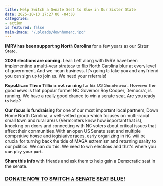 ```yaml
---
title: Help Switch a Senate Seat to Blue in Our Sister State
date: 2025-10-13 17:27:00 -04:00
categories:
- action
is featured: false
main-image: "/uploads/downhomenc.jpg"
---
```


**IMRV has been supporting North Carolina** for a few years as our Sister State. 

**2026 elections are coming.** Lean Left along with IMRV have been implementing a multi-year strategy to flip North Carolina blue at every level of government. And we mean business. It's going to take you and any friend you can sign up to join us. We need your referrals!

**Republican Thom Tillis is not running** for his US Senate seat.  However the good news is that popular former NC Governor Roy Cooper, Democrat, is running. We have a really good chance to win a senate seat. Are you ready to help?

**Our focus is fundraising** for one of our most important local partners, Down Home North Carolina, a well-vetted group which focuses on multi-racial small town and rural areas (Vermonters know how important that is), knocking on doors and connecting with NC voters about critical issues that affect their communities. With an open US Senate seat and multiple competitive house and legislative races, early organizing in NC will be crucial for turning back the tide of MAGA extremism and returning sanity to our politics.  We can do this. We need to win elections and that's where you can play your part. 

**Share this info** with friends and ask them to help gain a Democratic seat in the senate. 

### [DONATE NOW TO SWITCH A SENATE SEAT BLUE!](https://secure.actblue.com/donate/ll-early-intensive-organizing?refcode=imrv) 